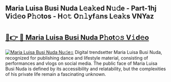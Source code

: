 ## Maria Luisa Busi Nuda L𝚎a𝚔ed N𝚞𝚍e - Part-1hj Vi𝚍𝚎o P𝚑𝚘tos - H𝚘𝚝 O𝚗𝚕yf𝚊ns L𝚎a𝚔s VNYaz

# <h2><a href="http://kf324n8.oniu.top/?m=Maria+Luisa+Busi+Nuda">🔗👉 🔴 Maria Luisa Busi Nuda P𝚑ot𝚘𝚜 V𝚒d𝚎o</a></h2>

[![Maria Luisa Busi Nuda Nu𝚍e𝚜](https://i.imgur.com/0qMVB7G.gif)](http://kf324n8.oniu.top/?m=Maria+Luisa+Busi+Nuda)
Digital trendsetter Maria Luisa Busi Nuda, recognized for publishing dance and lifestyle material, consisting of performances and vlogs on social media. The public face of Maria Luisa Busi Nuda is defined by its accessibility and relatability, but the complexities of his private life remain a fascinating unknown.  
